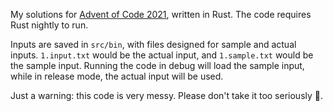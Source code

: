 My solutions for [Advent of Code 2021](https://adventofcode.com/2021), written in Rust. The code requires Rust nightly to run.

Inputs are saved in `src/bin`, with files designed for sample and actual inputs. `1.input.txt` would be the actual input, and `1.sample.txt` would be the sample input. Running the code in debug will load the sample input, while in release mode, the actual input will be used.

Just a warning: this code is very messy. Please don't take it too seriously 🙂.